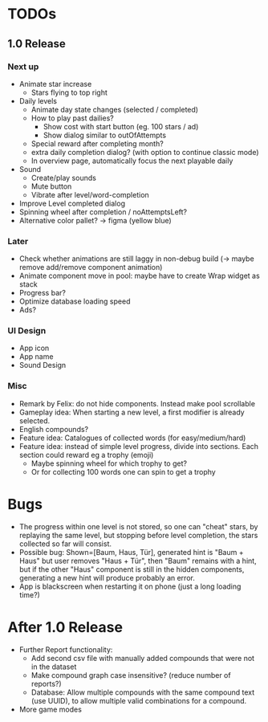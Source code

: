 # TODOs    
## 1.0 Release
### Next up

- Animate star increase
  - Stars flying to top right
- Daily levels
  - Animate day state changes (selected / completed)
  - How to play past dailies?
    - Show cost with start button (eg. 100 stars / ad)
    - Show dialog similar to outOfAttempts
  - Special reward after completing month?
  - extra daily completion dialog? (with option to continue classic mode)
  - In overview page, automatically focus the next playable daily
- Sound
  - Create/play sounds
  - Mute button
  - Vibrate after level/word-completion
- Improve Level completed dialog
- Spinning wheel after completion / noAttemptsLeft?
- Alternative color pallet? -> figma (yellow blue)

### Later
- Check whether animations are still laggy in non-debug build (-> maybe remove add/remove component animation)
- Animate component move in pool: maybe have to create Wrap widget as stack
- Progress bar?
- Optimize database loading speed
- Ads?

### UI Design
- App icon
- App name
- Sound Design

### Misc
- Remark by Felix: do not hide components. Instead make pool scrollable
- Gameplay idea: When starting a new level, a first modifier is already selected.
- English compounds?
- Feature idea: Catalogues of collected words (for easy/medium/hard)
- Feature idea: instead of simple level progress, divide into sections. Each section could reward
  eg a trophy (emoji) 
  - Maybe spinning wheel for which trophy to get?
  - Or for collecting 100 words one can spin to get a trophy

# Bugs
- The progress within one level is not stored, so one can "cheat" stars, by replaying the same level,
  but stopping before level completion, the stars collected so far will consist.
- Possible bug: Shown=[Baum, Haus, Tür], generated hint is "Baum + Haus" but user removes "Haus + Tür",
  then "Baum" remains with a hint, but if the other "Haus" component is still in the hidden components,
  generating a new hint will produce probably an error.
- App is blackscreen when restarting it on phone (just a long loading time?)

# After 1.0 Release
- Further Report functionality:
  - Add second csv file with manually added compounds that were not in the dataset
  - Make compound graph case insensitive? (reduce number of reports?)
  - Database: Allow multiple compounds with the same compound text (use UUID), to allow multiple 
    valid combinations for a compound.
- More game modes
